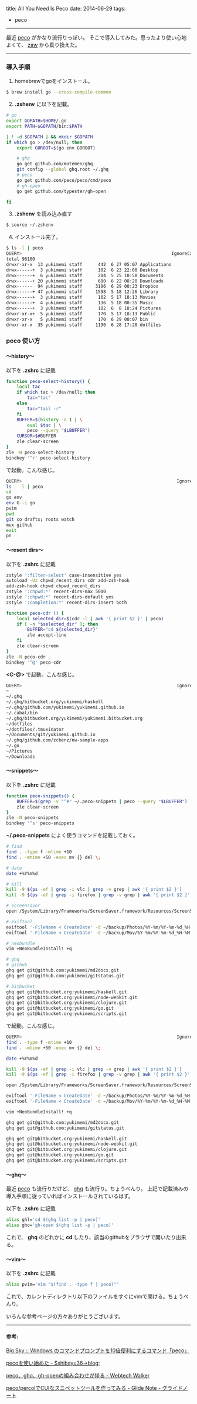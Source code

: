 title: All You Need Is Peco
date: 2014-06-29
tags:
  - peco
---

最近 [peco](https://github.com/peco/peco) がかなり流行りっぽい。
そこで導入してみた。思ったより使い心地よくて、 [zaw](https://github.com/zsh-users/zaw) から乗り換えた。

---
### 導入手順

1. homebrewでgoをインストール。
  ```sh
  $ brew install go --cross-compile-common
  ```

2. **.zshenv** に以下を記載。
  ```sh
  # go
  export GOPATH=$HOME/.go
  export PATH=$GOPATH/bin:$PATH

  [ ! -d $GOPATH ] && mkdir $GOPATH
  if which go > /dev/null; then
      export GOROOT=$(go env GOROOT)

      # ghq
      go get github.com/motemen/ghq
      git config --global ghq.root ~/.ghq
      # peco
      go get github.com/peco/peco/cmd/peco
      # gh-open
      go get github.com/typester/gh-open

  fi
  ```

3. **.zshenv** を読み込み直す
  ```sh
  $ source ~/.zshenv
  ```

4. インストール完了。
  ```sh
  $ ls -l | peco
  QUERY>                                                         IgnoreCase [1/1]
  total 96100
  drwxr-xr-x  13 yukimemi staff      442  6 27 05:07 Applications
  drwx------+  3 yukimemi staff      102  6 23 22:00 Desktop
  drwx------+  6 yukimemi staff      204  5 25 10:58 Documents
  drwx------+ 20 yukimemi staff      680  6 22 08:20 Downloads
  drwx------  94 yukimemi staff     3196  6 29 00:23 Dropbox
  drwx------+ 47 yukimemi staff     1598  5 18 12:26 Library
  drwx------+  3 yukimemi staff      102  5 17 18:13 Movies
  drwx------+  4 yukimemi staff      136  5 18 00:35 Music
  drwx------+  3 yukimemi staff      102  6  8 18:24 Pictures
  drwxr-xr-x+  5 yukimemi staff      170  5 17 18:13 Public
  drwxr-xr-x   5 yukimemi staff      170  6 29 00:07 bin
  drwxr-xr-x  35 yukimemi staff     1190  6 28 17:20 dotfiles
  ```

### **peco** 使い方
#### 〜history〜
以下を **.zshrc** に記載
```sh
function peco-select-history() {
    local tac
    if which tac > /dev/null; then
        tac="tac"
    else
        tac="tail -r"
    fi
    BUFFER=$(history -n 1 | \
        eval $tac | \
        peco --query "$LBUFFER")
    CURSOR=$#BUFFER
    zle clear-screen
}
zle -N peco-select-history
bindkey '^r' peco-select-history
```

**<C-r>** で起動。こんな感じ。

```sh
QUERY>                                                           IgnoreCase [1/189]
ls   -l | peco
cd
go env
env G -i go
pvim
pwd
git co drafts; roots watch
mux github
exit
pn
```

#### 〜resent dirs〜
以下を **.zshrc** に記載
```sh
zstyle ':filter-select' case-insensitive yes
autoload -Uz chpwd_recent_dirs cdr add-zsh-hook
add-zsh-hook chpwd chpwd_recent_dirs
zstyle ':chpwd:*' recent-dirs-max 5000
zstyle ':chpwd:*' recent-dirs-default yes
zstyle ':completion:*' recent-dirs-insert both

function peco-cdr () {
    local selected_dir=$(cdr -l | awk '{ print $2 }' | peco)
    if [ -n "$selected_dir" ]; then
        BUFFER="cd ${selected_dir}"
        zle accept-line
    fi
    zle clear-screen
}
zle -N peco-cdr
bindkey '^@' peco-cdr
```

**<C-@>** で起動。こんな感じ。

```sh
QUERY>                                                           IgnoreCase [1/4]
~
~/.ghq
~/.ghq/bitbucket.org/yukimemi/haskell
~/.ghq/github.com/yukimemi/yukimemi.github.io
~/.cabal/bin
~/.ghq/bitbucket.org/yukimemi/yukimemi.bitbucket.org
~/dotfiles
~/dotfiles/.tmuxinator
~/Documents/git/yukimemi.github.io
~/.ghq/github.com/zcbenz/nw-sample-apps
~/.go
~/Pictures
~/Downloads
```

#### 〜snippets〜
以下を **.zshrc** に記載
```sh
function peco-snippets() {
    BUFFER=$(grep -v "^#" ~/.peco-snippets | peco --query "$LBUFFER")
    zle clear-screen
}
zle -N peco-snippets
bindkey '^s' peco-snippets
```

**~/.peco-snippets** によく使うコマンドを記載しておく。
```sh
# find
find . -type f -mtime +10
find . -mtime +50 -exec mv {} del \;

# date
date +%Y%m%d

# kill
kill -9 $(ps -ef | grep -i vlc | grep -v grep | awk '{ print $2 }')
kill -9 $(ps -ef | grep -i firefox | grep -v grep | awk '{ print $2 }')

# screensaver
open /System/Library/Frameworks/ScreenSaver.framework/Resources/ScreenSaverEngine.app

# exiftool
exiftool '-FileName < CreateDate' -d ~/backup/Photos/%Y-%m/%Y-%m-%d_%H-%M-%S%%-c.%%e *.(JPG|jpg)
exiftool '-FileName < CreateDate' -d ~/backup/Mov/%Y-%m/%Y-%m-%d_%H-%M-%S%%-c.%%e *.(MOV|mov)

# neobundle
vim +NeoBundleInstall! +q

# ghq
# github
ghq get git@github.com:yukimemi/md2docx.git
ghq get git@github.com:yukimemi/gitstatus.git

# bitbucket
ghq get git@bitbucket.org:yukimemi/haskell.git
ghq get git@bitbucket.org:yukimemi/node-webkit.git
ghq get git@bitbucket.org:yukimemi/clojure.git
ghq get git@bitbucket.org:yukimemi/go.git
ghq get git@bitbucket.org:yukimemi/scripts.git
```

**<C-s>** で起動。こんな感じ。
```sh
QUERY>                                                           IgnoreCase [1/1]
find . -type f -mtime +10
find . -mtime +50 -exec mv {} del \;

date +%Y%m%d

kill -9 $(ps -ef | grep -i vlc | grep -v grep | awk '{ print $2 }')
kill -9 $(ps -ef | grep -i firefox | grep -v grep | awk '{ print $2 }')

open /System/Library/Frameworks/ScreenSaver.framework/Resources/ScreenSaverEngine.app

exiftool '-FileName < CreateDate' -d ~/backup/Photos/%Y-%m/%Y-%m-%d_%H-%M-%S%%-c.%%e *.(JPG|jpg)
exiftool '-FileName < CreateDate' -d ~/backup/Mov/%Y-%m/%Y-%m-%d_%H-%M-%S%%-c.%%e *.(MOV|mov)

vim +NeoBundleInstall! +q

ghq get git@github.com:yukimemi/md2docx.git
ghq get git@github.com:yukimemi/gitstatus.git

ghq get git@bitbucket.org:yukimemi/haskell.git
ghq get git@bitbucket.org:yukimemi/node-webkit.git
ghq get git@bitbucket.org:yukimemi/clojure.git
ghq get git@bitbucket.org:yukimemi/go.git
ghq get git@bitbucket.org:yukimemi/scripts.git
```

#### 〜ghq〜
最近 [peco](https://github.com/peco/peco) も流行りだけど、 [ghq](https://github.com/motemen/ghq) も流行り。ちょうべんり。
上記で記載済みの導入手順に従っていればインストールされているはず。

以下を **.zshrc** に記載
```sh
alias ghl='cd $(ghq list -p | peco)'
alias gho='gh-open $(ghq list -p | peco)'
```
これで、 **ghq** のどれかに **cd** したり、該当のgithubをブラウザで開いたり出来る。

#### 〜vim〜
以下を **.zshrc** に記載
```sh
alias pvim='vim "$(find . -type f | peco)"'
```
これで、カレントディレクトリ以下のファイルをすぐにvimで開ける。ちょうべんり。

いろんな参考ページの方々ありがとうございます。

---
#### 参考:
[Big Sky :: Windows のコマンドプロンプトを10倍便利にするコマンド「peco」](http://mattn.kaoriya.net/software/peco.htm)

[pecoを使い始めた - $shibayu36->blog;](http://shibayu36.hatenablog.com/entry/2014/06/27/223538)

[peco、ghq、gh-openの組み合わせが捗る - Webtech Walker](http://webtech-walker.com/archive/2014/06/peco-ghq-gh-open.html)

[peco/percolでCUIなスニペットツールを作ってみる - Glide Note - グライドノート](http://blog.glidenote.com/blog/2014/06/26/snippets-peco-percol/)

